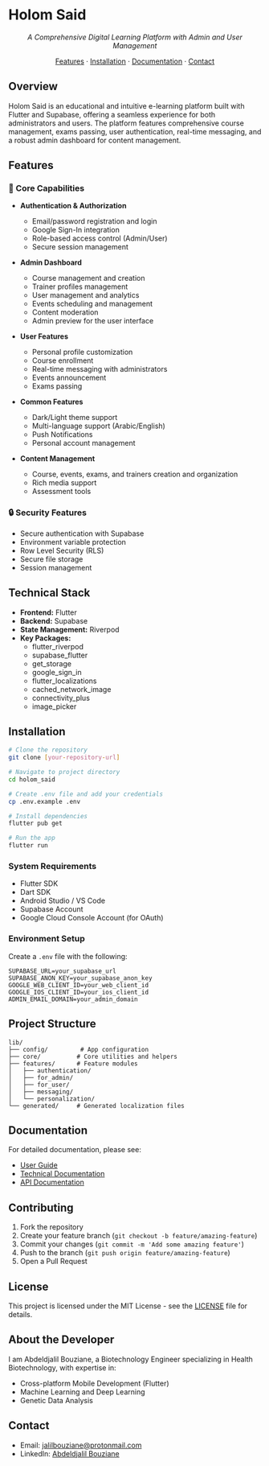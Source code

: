 # Holom Said

<div align="center">
    
*A Comprehensive Digital Learning Platform with Admin and User Management*

[Features](#features) · [Installation](#installation) · [Documentation](#documentation) · [Contact](#contact)

</div>

## Overview

Holom Said is an educational and intuitive e-learning platform built with Flutter and Supabase, offering a seamless experience for both administrators and users. The platform features comprehensive course management, exams passing, user authentication, real-time messaging, and a robust admin dashboard for content management.

## Features

### 🎯 Core Capabilities

- **Authentication & Authorization**
  - Email/password registration and login
  - Google Sign-In integration
  - Role-based access control (Admin/User)
  - Secure session management

- **Admin Dashboard**
  - Course management and creation
  - Trainer profiles management
  - User management and analytics
  - Events scheduling and management
  - Content moderation
  - Admin preview for the user interface

- **User Features**
  - Personal profile customization
  - Course enrollment
  - Real-time messaging with administrators
  - Events announcement
  - Exams passing

- **Common Features**
  - Dark/Light theme support
  - Multi-language support (Arabic/English)
  - Push Notifications
  - Personal account management

- **Content Management**
  - Course, events, exams, and trainers creation and organization
  - Rich media support
  - Assessment tools

### 🔒 Security Features
- Secure authentication with Supabase
- Environment variable protection
- Row Level Security (RLS)
- Secure file storage
- Session management

## Technical Stack

- **Frontend:** Flutter
- **Backend:** Supabase
- **State Management:** Riverpod
- **Key Packages:**
  - flutter_riverpod
  - supabase_flutter
  - get_storage
  - google_sign_in
  - flutter_localizations
  - cached_network_image
  - connectivity_plus
  - image_picker

## Installation

```bash
# Clone the repository
git clone [your-repository-url]

# Navigate to project directory
cd holom_said

# Create .env file and add your credentials
cp .env.example .env

# Install dependencies
flutter pub get

# Run the app
flutter run
```

### System Requirements

- Flutter SDK
- Dart SDK
- Android Studio / VS Code
- Supabase Account
- Google Cloud Console Account (for OAuth)

### Environment Setup

Create a `.env` file with the following:

```
SUPABASE_URL=your_supabase_url
SUPABASE_ANON_KEY=your_supabase_anon_key
GOOGLE_WEB_CLIENT_ID=your_web_client_id
GOOGLE_IOS_CLIENT_ID=your_ios_client_id
ADMIN_EMAIL_DOMAIN=your_admin_domain
```

## Project Structure

```
lib/
├── config/         # App configuration
├── core/          # Core utilities and helpers
├── features/      # Feature modules
│   ├── authentication/
│   ├── for_admin/
│   ├── for_user/
│   ├── messaging/
│   └── personalization/
└── generated/     # Generated localization files
```

## Documentation

For detailed documentation, please see:
- [User Guide](docs/USER_GUIDE.md)
- [Technical Documentation](docs/TECHNICAL.md)
- [API Documentation](docs/API.md)

## Contributing

1. Fork the repository
2. Create your feature branch (`git checkout -b feature/amazing-feature`)
3. Commit your changes (`git commit -m 'Add some amazing feature'`)
4. Push to the branch (`git push origin feature/amazing-feature`)
5. Open a Pull Request

## License

This project is licensed under the MIT License - see the [LICENSE](LICENSE) file for details.

## About the Developer

I am Abdeldjalil Bouziane, a Biotechnology Engineer specializing in Health Biotechnology, with expertise in:
- Cross-platform Mobile Development (Flutter)
- Machine Learning and Deep Learning
- Genetic Data Analysis

## Contact

- Email: jalilbouziane@protonmail.com
- LinkedIn: [Abdeldjalil Bouziane](https://www.linkedin.com/in/abdeldjalil-bouziane-0a7079288/)
